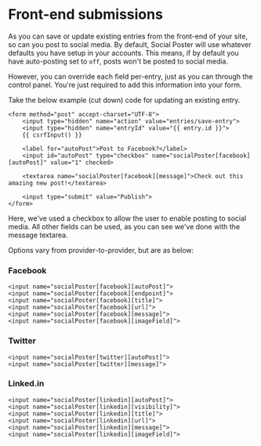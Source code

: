 # Front-end submissions

As you can save or update existing entries from the front-end of your site, so can you post to social media. By default, Social Poster will use whatever defaults you have setup in your accounts. This means, if by default you have auto-posting set to `off`, posts won't be posted to social media.

However, you can override each field per-entry, just as you can through the control panel. You're just required to add this information into your form.

Take the below example (cut down) code for updating an existing entry.

```twig
<form method="post" accept-charset="UTF-8">
    <input type="hidden" name="action" value="entries/save-entry">
    <input type="hidden" name="entryId" value="{{ entry.id }}">
    {{ csrfInput() }}

    <label for="autoPost">Post to Facebook?</label>
    <input id="autoPost" type="checkbox" name="socialPoster[facebook][autoPost]" value="1" checked>
    
    <textarea name="socialPoster[facebook][message]">Check out this amazing new post!</textarea>

    <input type="submit" value="Publish">
</form>
```

Here, we've used a checkbox to allow the user to enable posting to social media. All other fields can be used, as you can see we've done with the message textarea.

Options vary from provider-to-provider, but are as below:

### Facebook

```twig
<input name="socialPoster[facebook][autoPost]">
<input name="socialPoster[facebook][endpoint]">
<input name="socialPoster[facebook][title]">
<input name="socialPoster[facebook][url]">
<input name="socialPoster[facebook][message]">
<input name="socialPoster[facebook][imageField]">
```

### Twitter

```twig
<input name="socialPoster[twitter][autoPost]">
<input name="socialPoster[twitter][message]">
```

### Linked.in

```twig
<input name="socialPoster[linkedin][autoPost]">
<input name="socialPoster[linkedin][visibility]">
<input name="socialPoster[linkedin][title]">
<input name="socialPoster[linkedin][url]">
<input name="socialPoster[linkedin][message]">
<input name="socialPoster[linkedin][imageField]">
```
